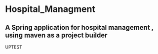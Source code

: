 # Hospital_Managment

## A Spring application for hospital management , using maven as a project builder
UPTEST

